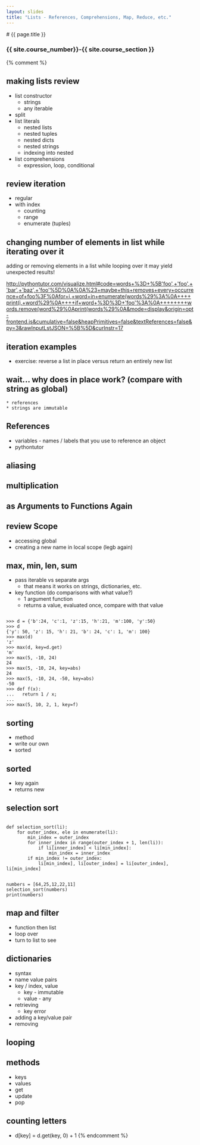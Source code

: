 ```yaml
---
layout: slides
title: "Lists - References, Comprehensions, Map, Reduce, etc."
---
```

<section markdown="block" class="intro-slide">
# {{ page.title }}

### {{ site.course_number}}-{{ site.course_section }}

<p><small></small></p>
</section>

{% comment %}
## making lists review

* list constructor
    * strings
    * any iterable
* split
* list literals
    * nested lists
    * nested tuples
    * nested dicts
    * nested strings
    * indexing into nested 
* list comprehensions
    * expression, loop, conditional

## review iteration

* regular
* with index
    * counting
    * range
    * enumerate (tuples)

## changing number of elements in list while iterating over it

adding or removing elements in a list while looping over it may yield unexpected results!

http://pythontutor.com/visualize.html#code=words+%3D+%5B'foo',+'foo',+'bar',+'baz',+'foo'%5D%0A%0A%23+maybe+this+removes+every+occurrence+of+foo%3F%0Afor+i,+word+in+enumerate(words%29%3A%0A++++print(i,+word%29%0A++++if+word+%3D%3D+'foo'%3A%0A++++++++words.remove(word%29%0Aprint(words%29%0A&mode=display&origin=opt-frontend.js&cumulative=false&heapPrimitives=false&textReferences=false&py=3&rawInputLstJSON=%5B%5D&curInstr=17

## iteration examples

* exercise: reverse a list in place versus return an entirely new list

    

## wait... why does in place work? (compare with string as global)
    * references
    * strings are immutable

## References

* variables - names / labels that you use to reference an object
* pythontutor

## aliasing

## multiplication

## as Arguments to Functions Again


## review Scope

* accessing global
* creating a new name in local scope (legb again)

## max, min, len, sum

* pass iterable vs separate args
    * that means it works on strings, dictionaries, etc.
* key function (do comparisons with what value?)
    * 1 argument function
    * returns a value, evaluated once, compare with that value

<pre><code data-trim contenteditable>
>>> d = {'b':24, 'c':1, 'z':15, 'h':21, 'm':100, 'y':50}
>>> d
{'y': 50, 'z': 15, 'h': 21, 'b': 24, 'c': 1, 'm': 100}
>>> max(d)
'z'
>>> max(d, key=d.get)
'm'
>>> max(5, -10, 24)
24
>>> max(5, -10, 24, key=abs)
24
>>> max(5, -10, 24, -50, key=abs)
-50
>>> def f(x):
...   return 1 / x;
...
>>> max(5, 10, 2, 1, key=f)
</code></pre>

## sorting 

* method
* write our own
* sorted

## sorted

* key again
* returns new

## selection sort

<pre><code data-trim contenteditable>
def selection_sort(li):
    for outer_index, ele in enumerate(li):
        min_index = outer_index
        for inner_index in range(outer_index + 1, len(li)):
            if li[inner_index] < li[min_index]:
                min_index = inner_index
        if min_index != outer_index:
            li[min_index], li[outer_index] = li[outer_index], li[min_index]


numbers = [64,25,12,22,11]
selection_sort(numbers)
print(numbers)
</code></pre>
 
## map and filter

* function then list
* loop over
* turn to list to see

## dictionaries

* syntax
* name value pairs
* key / index, value
    * key - immutable
    * value - any
* retrieving
    * key error
* adding a key/value pair
* removing

## looping

## methods

* keys
* values
* get
* update
* pop

## counting letters

* d[key] = d.get(key, 0) + 1
{% endcomment %}





